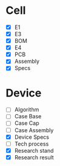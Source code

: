 # Cell
- [x] E1
- [x] E3
- [x] BOM
- [x] E4
- [x] PCB
- [x] Assembly
- [x] Specs

# Device

- [ ] Algorithm
- [ ] Case Base
- [ ] Case Cap
- [ ] Case Assembly 
- [x] Device Specs
- [ ] Tech process
- [x] Research stand
- [x] Research result